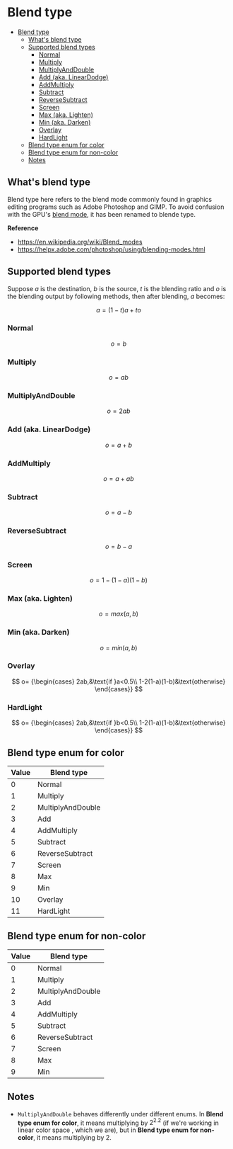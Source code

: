 # Blend type

- [Blend type](#blend-type)
  - [What's blend type](#whats-blend-type)
  - [Supported blend types](#supported-blend-types)
    - [Normal](#normal)
    - [Multiply](#multiply)
    - [MultiplyAndDouble](#multiplyanddouble)
    - [Add (aka. LinearDodge)](#add-aka-lineardodge)
    - [AddMultiply](#addmultiply)
    - [Subtract](#subtract)
    - [ReverseSubtract](#reversesubtract)
    - [Screen](#screen)
    - [Max (aka. Lighten)](#max-aka-lighten)
    - [Min (aka. Darken)](#min-aka-darken)
    - [Overlay](#overlay)
    - [HardLight](#hardlight)
  - [Blend type enum for color](#blend-type-enum-for-color)
  - [Blend type enum for non-color](#blend-type-enum-for-non-color)
  - [Notes](#notes)

## What's blend type
Blend type here refers to the blend mode commonly found in graphics editing programs such as Adobe Photoshop and GIMP. To avoid confusion with the GPU's [blend mode](blend_mode.md), it has been renamed to blende type.

**Reference**
- https://en.wikipedia.org/wiki/Blend_modes
- https://helpx.adobe.com/photoshop/using/blending-modes.html

## Supported blend types
Suppose $a$ is the destination, $b$ is the source, $t$ is the blending ratio and $o$ is the blending output by following methods, then after blending, $a$ becomes:  

$$a=(1-t)a+to$$

### Normal
$$
o=b
$$
### Multiply
$$
o=ab
$$
### MultiplyAndDouble
$$
o=2ab
$$
### Add (aka. LinearDodge)
$$
o=a+b
$$
### AddMultiply
$$
o=a+ab
$$
### Subtract
$$
o=a-b
$$
### ReverseSubtract
$$
o=b-a
$$
### Screen
$$
o=1-(1-a)(1-b)
$$
### Max (aka. Lighten)
$$
o=max(a,b)
$$
### Min (aka. Darken)
$$
o=min(a,b)
$$
### Overlay
$$
o=
{\begin{cases}
    2ab,&\text{if }a<0.5\\
    1-2(1-a)(1-b)&\text{otherwise}
\end{cases}}
$$
### HardLight
$$
o=
{\begin{cases}
    2ab,&\text{if }b<0.5\\
    1-2(1-a)(1-b)&\text{otherwise}
\end{cases}}
$$

## Blend type enum for color
| Value | Blend type        |
| ----- | ----------------- |
| 0     | Normal            |
| 1     | Multiply          |
| 2     | MultiplyAndDouble |
| 3     | Add               |
| 4     | AddMultiply       |
| 5     | Subtract          |
| 6     | ReverseSubtract   |
| 7     | Screen            |
| 8     | Max               |
| 9     | Min               |
| 10    | Overlay           |
| 11    | HardLight         |

## Blend type enum for non-color
 | Value | Blend type        |
 | ----- | ----------------- |
 | 0     | Normal            |
 | 1     | Multiply          |
 | 2     | MultiplyAndDouble |
 | 3     | Add               |
 | 4     | AddMultiply       |
 | 5     | Subtract          |
 | 6     | ReverseSubtract   |
 | 7     | Screen            |
 | 8     | Max               |
 | 9     | Min               |
 
## Notes
- `MultiplyAndDouble` behaves differently under different enums. In **Blend type enum for color**, it means multiplying by $2 ^ {2.2}$ (if we're working in linear color space , which we are), but in **Blend type enum for non-color**, it means multiplying by 2.